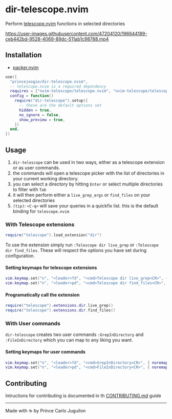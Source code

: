 # dir-telescope.nvim

Perform [telescope.nvim](https://github.com/nvim-telescope/telescope.nvim) functions in selected directories

https://user-images.githubusercontent.com/47204120/196644189-ceb442bd-9528-4069-89dc-511ab1c98788.mp4

## Installation

- [packer.nvim](https://github.com/wbthomason/packer.nvim)

```lua
use({
  "princejoogie/dir-telescope.nvim",
  -- telescope.nvim is a required dependency
  requires = {"nvim-telescope/telescope.nvim", "nvim-telescope/telescope-live-grep-args.nvim"},
  config = function()
    require("dir-telescope").setup({
      -- these are the default options set
      hidden = true,
      no_ignore = false,
      show_preview = true,
    })
  end,
})
```

## Usage

1. `dir-telescope` can be used in two ways, either as a telescope extension or as user commands.
2. the commands will open a telescope picker with the list of directories in your current working directory.
3. you can select a directory by hitting `Enter` or select multiple directories to filter with `Tab`
4. it will then perform either a `live_grep_args` or `find_files` on your selected directories
5. `(tip)`: `<C-q>` will save your queries in a quickfix list. this is the default binding for `telescope.nvim`

### With Telescope extensions

```lua
require("telescope").load_extension("dir")
```

To use the extension simply run `:Telescope dir live_grep` or `:Telescope dir find_files`. These will respect the options you have set during configuration.

#### Setting keymaps for telescope extensions

```lua
vim.keymap.set("n", "<leader>fd", "<cmd>Telescope dir live_grep<CR>", { noremap = true, silent = true })
vim.keymap.set("n", "<leader>pd", "<cmd>Telescope dir find_files<CR>", { noremap = true, silent = true })
```

#### Programatically call the extension

```lua
require("telescope").extensions.dir.live_grep()
require("telescope").extensions.dir.find_files()
```

### With User commands

`dir-telescope` creates two user commands `:GrepInDirectory` and `:FileInDirectory` which you can map to any liking you want.

#### Setting keymaps for user commands

```lua
vim.keymap.set("n", "<leader>fd", "<cmd>GrepInDirectory<CR>", { noremap = true, silent = true })
vim.keymap.set("n", "<leader>pd", "<cmd>FileInDirectory<CR>", { noremap = true, silent = true })
```

## Contributing

Intructions for contributing is documented in th [CONTRIBUTING.md](./CONTRIBUTING.md) guide

---

Made with ☕ by Prince Carlo Juguilon

